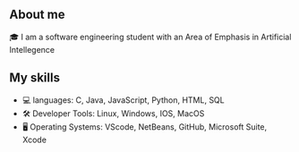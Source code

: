 ## About me
🎓 I am a software engineering student with an Area of Emphasis in Artificial Intellegence

## My skills
- 💻 languages: C, Java, JavaScript, Python, HTML, SQL
- 🛠 Developer Tools: Linux, Windows, IOS, MacOS
- 🖥️ Operating Systems: VScode, NetBeans, GitHub, Microsoft Suite, Xcode


<!--
**zahra640/zahra640** is a ✨ _special_ ✨ repository because its `README.md` (this file) appears on your GitHub profile.

Here are some ideas to get you started:

- 🔭 I’m currently working on ...
- 🌱 I’m currently learning ...
- 👯 I’m looking to collaborate on ...
- 🤔 I’m looking for help with ...
- 💬 Ask me about ...
- 📫 How to reach me: ...
- 😄 Pronouns: ...
- ⚡ Fun fact: ...
-->
